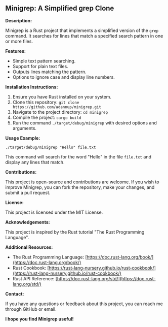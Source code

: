## Minigrep: A Simplified grep Clone

**Description:**

Minigrep is a Rust project that implements a simplified version of the `grep` command. It searches for lines that match a specified search pattern in one or more files.

**Features:**

- Simple text pattern searching.
- Support for plain text files.
- Outputs lines matching the pattern.
- Options to ignore case and display line numbers.

**Installation Instructions:**

1. Ensure you have Rust installed on your system.
2. Clone this repository: `git clone https://github.com/adannup/minigrep.git`
3. Navigate to the project directory: `cd minigrep`
4. Compile the project: `cargo build`
5. Run the command `./target/debug/minigrep` with desired options and arguments.

**Usage Example:**

```
./target/debug/minigrep "Hello" file.txt
```

This command will search for the word "Hello" in the file `file.txt` and display any lines that match.

**Contributions:**

This project is open-source and contributions are welcome. If you wish to improve Minigrep, you can fork the repository, make your changes, and submit a pull request.

**License:**

This project is licensed under the MIT License.

**Acknowledgements:**

This project is inspired by the Rust tutorial "The Rust Programming Language".

**Additional Resources:**

- The Rust Programming Language: [https://doc.rust-lang.org/book/](https://doc.rust-lang.org/book/)
- Rust Cookbook: [https://rust-lang-nursery.github.io/rust-cookbook/](https://rust-lang-nursery.github.io/rust-cookbook/)
- Rust API Reference: [https://doc.rust-lang.org/std/](https://doc.rust-lang.org/std/)

**Contact:**

If you have any questions or feedback about this project, you can reach me through GitHub or email.

**I hope you find Minigrep useful!**
